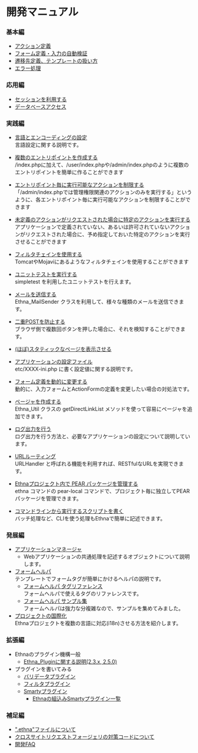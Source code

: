 # 開発マニュアル

### 基本編

- [アクション定義](dev_guide-action.md)
- [フォーム定義・入力の自動検証](dev_guide-form.md)
- [遷移先定義、テンプレートの扱い方](dev_guide-forward.md)
- [エラー処理](dev_guide-error.md)

### 応用編

- [セッションを利用する](dev_guide-app-session.md)
- [データベースアクセス](dev_guide-db.md)

### 実践編

- [言語とエンコーディングの設定](dev_guide-app-setlanguage.md)  
言語設定に関する説明です。
- [複数のエントリポイントを作成する](dev_guide-app-multientrypoint.md)  
/index.phpに加えて、/user/index.phpや/admin/index.phpのように複数のエントリポイントを簡単に作ることができます

- [エントリポイント毎に実行可能なアクションを制限する](dev_guide-app-limitentrypoint.md)  
「/admin/index.phpでは管理権限関連のアクションのみを実行する」というように、各エントリポイント毎に実行可能なアクションを制限することができます
- [未定義のアクションがリクエストされた場合に特定のアクションを実行する](dev_guide-app-fallbackentrypoint.md)  
アプリケーションで定義されていない、あるいは許可されていないアクションがリクエストされた場合に、予め指定しておいた特定のアクションを実行させることができます
- [フィルタチェインを使用する](dev_guide-app-filterchain.md)  
TomcatやMojaviにあるようなフィルタチェインを使用することができます
- [ユニットテストを実行する](dev_guide-misc-unittest.md)  
simpletest を利用したユニットテストを行えます。
- [メールを送信する](dev_guide-app-mail.md)  
Ethna_MailSender クラスを利用して、様々な種類のメールを送信できます。
- [二重POSTを防止する](dev_guide-app-duplicatepost.md)  
ブラウザ側で複数回ボタンを押した場合に、それを検知することができます。
- [(ほぼ)スタティックなページを表示させる](dev_guide-app-static.md)
- [アプリケーションの設定ファイル](dev_guide-app-config.md)  
etc/XXXX-ini.php に書く設定値に関する説明です。
- [フォーム定義を動的に変更する](dev_guide-app-dynamicform.md)  
動的に、入力フォームとActionFormの定義を変更したい場合の対処法です。
- [ページャを作成する](dev_guide-misc-pager.md)  
Ethna_Util クラスの getDirectLinkList メソッドを使って容易にページャを追加できます。
- [ログ出力を行う](dev_guide-log.md)  
ログ出力を行う方法と、必要なアプリケーションの設定について説明しています。
- [URLルーティング](dev_guide-urlhandler.md)  
URLHandler と呼ばれる機能を利用すれば、RESTfulなURLを実現できます。
- [Ethnaプロジェクト内で PEAR パッケージを管理する](dev_guide-pearlocal.md)  
ethna コマンドの pear-local コマンドで、プロジェクト毎に独立してPEARパッケージを管理できます。
- [コマンドラインから実行するスクリプトを書く](dev_guide-cli.md)  
バッチ処理など、CLIを使う処理もEthnaで簡単に記述できます。

### 発展編

- [アプリケーションマネージャ](dev_guide-appobj-manager.md)  
  - Webアプリケーションの共通処理を記述するオブジェクトについて説明します。
- [フォームヘルパ](dev_guide-view-form_helper.md)  
テンプレートでフォームタグが簡単にかけるヘルパの説明です。
  - [フォームヘルパ タグリファレンス](dev_guide-view-form_helper-ref.md)  
フォームヘルパで使えるタグのリファレンスです。
  - [フォームヘルパ サンプル集](dev_guide-view-form_helper-samples.md)  
フォームヘルパは強力な分複雑なので、サンプルを集めてみました。
- [プロジェクトの国際化](dev_guide-i18n.md)  
Ethnaプロジェクトを複数の言語に対応(i18n)させる方法を紹介します。

### 拡張編

- Ethnaのプラグイン機構一般
  - [Ethna_Pluginに関する説明(2.3.x, 2.5.0)](dev_guide-plugin.md)
- プラグインを書いてみる
  - [バリデータプラグイン](dev_guide-form-validate_with_plugin.md)
  - [フィルタプラグイン](dev-guide-make-filterplugin.md)
  - [Smartyプラグイン](dev-guide-make-smartyplugin.md)
    - [Ethnaの組込みSmartyプラグイン一覧](dev_guide-view-smarty-plugin.md)  

### 補足編
- [".ethna"ファイルについて](dotethna.md)
- [クロスサイトリクエストフォージェリの対策コードについて](dev_guide-csrf.md)
- [開発FAQ](faq-dev_guide_faq.md)
